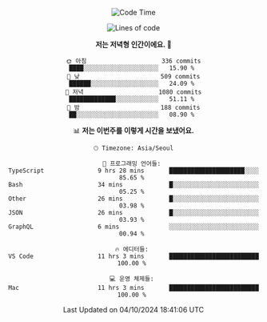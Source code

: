 <div align='center'>
 
<!--START_SECTION:waka-->
![Code Time](http://img.shields.io/badge/Code%20Time-3%2C859%20hrs%208%20mins-blue)

![Lines of code](https://img.shields.io/badge/%EC%A0%80%EB%8A%94%20%EC%97%AC%ED%83%9C%EA%B9%8C%EC%A7%80%20-1.3%20million%20%EC%A4%84%EC%9D%98%20%EC%BD%94%EB%93%9C%EB%A5%BC%20%EC%9E%91%EC%84%B1%ED%96%88%EC%96%B4%EC%9A%94.-blue)

**저는 저녁형 인간이에요. 🦉** 

```text
🌞 아침                     336 commits         ████░░░░░░░░░░░░░░░░░░░░░   15.90 % 
🌆 낮　                     509 commits         ██████░░░░░░░░░░░░░░░░░░░   24.09 % 
🌃 저녁                     1080 commits        █████████████░░░░░░░░░░░░   51.11 % 
🌙 밤　                     188 commits         ██░░░░░░░░░░░░░░░░░░░░░░░   08.90 % 
```


📊 **저는 이번주를 이렇게 시간을 보냈어요.** 

```text
🕑︎ Timezone: Asia/Seoul

💬 프로그래밍 언어들: 
TypeScript               9 hrs 28 mins       █████████████████████░░░░   85.65 % 
Bash                     34 mins             █░░░░░░░░░░░░░░░░░░░░░░░░   05.25 % 
Other                    26 mins             █░░░░░░░░░░░░░░░░░░░░░░░░   03.98 % 
JSON                     26 mins             █░░░░░░░░░░░░░░░░░░░░░░░░   03.93 % 
GraphQL                  6 mins              ░░░░░░░░░░░░░░░░░░░░░░░░░   00.94 % 

🔥 에디터들: 
VS Code                  11 hrs 3 mins       █████████████████████████   100.00 % 

💻 운영 체제들: 
Mac                      11 hrs 3 mins       █████████████████████████   100.00 % 
```


 Last Updated on 04/10/2024 18:41:06 UTC
<!--END_SECTION:waka-->
 </div>
<!---
Emewjin/Emewjin is a ✨ special ✨ repository because its `README.md` (this file) appears on your GitHub profile.
You can click the Preview link to take a look at your changes.
--->
